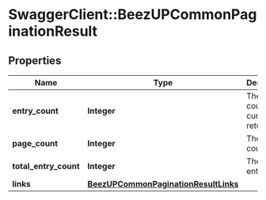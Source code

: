# SwaggerClient::BeezUPCommonPaginationResult

## Properties
Name | Type | Description | Notes
------------ | ------------- | ------------- | -------------
**entry_count** | **Integer** | The entry count currently returned | 
**page_count** | **Integer** | The page count | 
**total_entry_count** | **Integer** | The total entry count | 
**links** | [**BeezUPCommonPaginationResultLinks**](BeezUPCommonPaginationResultLinks.md) |  | 


